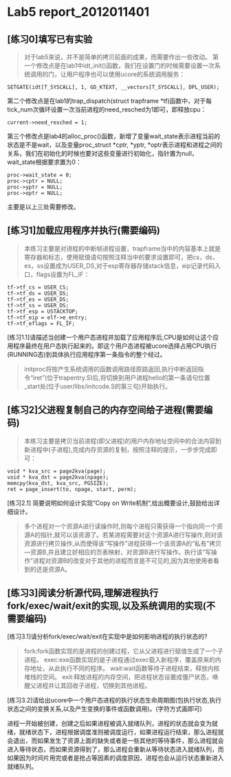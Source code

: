 # Lab5 report_2012011401

## [练习0]填写已有实验
>对于lab5来说，并不是简单的拷贝前面的成果，而需要作出一些改动。
第一个修改点是在lab1中idt_init()函数，我们在设置门的时候需要设置一次系统调用的门，让用户程序也可以使用ucore的系统调用服务：
```
SETGATE(idt[T_SYSCALL], 1, GD_KTEXT, __vectors[T_SYSCALL], DPL_USER);
```
第二个修改点是在lab1的trap_dispatch(struct trapframe *tf)函数中，对于每tick_num次循环设置一次当前进程的need_resched为1即可，即释放cpu：
```
current->need_resched = 1;
```
第三个修改点是lab4的alloc_proc()函数，新增了变量wait_state表示进程当前的状态是不是wait，以及变量proc_struct *cptr, *yptr, *optr表示进程和进程之间的关系，我们在初始化的时候也要对这些变量进行初始化，指针置为null，wait_state根据要求置为0：
```
proc->wait_state = 0;
proc->cptr = NULL;
proc->yptr = NULL;
proc->optr = NULL;
```
主要是以上三处需要修改。

## [练习1]加载应用程序并执行(需要编码)
>本练习主要是对进程的中断帧进程设置，trapframe当中的内容基本上就是寄存器和标志，使用赋值语句按照注释当中的要求设置即可，把cs，ds，es，ss设置成为USER_DS,对于esp寄存器存储stack信息，eip记录代码入口，flags设置为FL_IF：
```
tf->tf_cs = USER_CS;
tf->tf_ds = USER_DS;
tf->tf_es = USER_DS;
tf->tf_ss = USER_DS;
tf->tf_esp = USTACKTOP;
tf->tf_eip = elf->e_entry;
tf->tf_eflags = FL_IF;
```

[练习1.1]请描述当创建一个用户态进程并加载了应用程序后,CPU是如何让这个应用程序最终在用户态执行起来的。即这个用户态进程被ucore选择占用CPU执行(RUNNING态)到具体执行应用程序第一条指令的整个经过。
>initproc将按产生系统调用的函数调用路径原路返回,执行中断返回指令“iret”(位于trapentry.S)后,将切换到用户进程hello的第一条语句位置_start处(位于user/libs/initcode.S的第三句)开始执行。

## [练习2]父进程复制自己的内存空间给子进程(需要编码)
>本练习主要是拷贝当前进程(即父进程)的用户内存地址空间中的合法内容到新进程中(子进程),完成内存资源的复制，按照注释的提示，一步步完成即可：
```
void * kva_src = page2kva(page);
void * kva_dst = page2kva(npage);
memcpy(kva_dst, kva_src, PGSIZE);
ret = page_insert(to, npage, start, perm);
```

[练习2.1] 简要说明如何设计实现”Copy on Write机制“,给出概要设计,鼓励给出详细设计。
>多个进程对一个资源A进行读操作时,则每个进程只需获得一个指向同一个资源A的指针,就可以该资源了。若某进程需要对这个资源A进行写操作,则对该资源进行拷贝操作,从而使得该“写操作”进程获得一个该资源A的“私有”拷贝—资源B,并且建立好相应的页表映射，对资源B进行写操作。执行该“写操作”进程对资源B的改变对于其他的进程而言是不可见的,因为其他使用者看到的还是资源A。

## [练习3]阅读分析源代码,理解进程执行fork/exec/wait/exit的实现,以及系统调用的实现(不需要编码)
[练习3.1]请分析fork/exec/wait/exit在实现中是如何影响进程的执行状态的?
>fork:fork函数实现的是进程的创建过程，它从父进程进行赋值生成了一个子进程。
exec:exe函数实现的是子进程通过exec载入新程序，覆盖原来的内存地址，从此执行不同的程序。
wait:wait函数等待子进程结束，释放内核堆栈的空间。
exit:释放进程的内存空间，把进程状态设置成僵尸状态，唤醒父进程并让其回收子进程，切换到其他进程。

[练习3.2]请给出ucore中一个用户态进程的执行状态生命周期图(包执行状态,执行状态之间的变换关系,以及产生变换的事件或函数调用)。(字符方式画即可)
>
进程一开始被创建，创建之后如果进程被调入就绪队列，进程的状态就会变为就绪，就绪状态下，进程根据调度准则被调度运行，如果进程运行结束，那么进程就会退出，而如果发生了资源上面的缺失或者是一些其他的等待事件，那么进程就会进入等待状态，而如果资源得到了，那么进程会重新从等待状态进入就绪队列，而如果因为时间片用完或者是抢占等因素的调度原因，进程也会从运行状态重新进入就绪队列。


